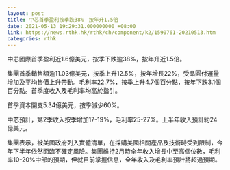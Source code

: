 ```yaml
---
layout: post
title: 中芯首季盈利按季跌38%　按年升1.5倍
date: 2021-05-13 19:29:31.000000000 +08:00
link: https://news.rthk.hk/rthk/ch/component/k2/1590761-20210513.htm
categories: rthk
---
```


中芯國際首季盈利近1.6億美元，按季下跌逾38%，按年升近1.5倍。

集團首季銷售額逾11.03億美元，按季上升12.5%，按年增長22%，受晶圓付運量增加及平均售價上升帶動。毛利率22.7%，按季上升4.7個百分點，按年下跌3.1個百分點。首季度收入及毛利率均高於指引。

首季資本開支5.34億美元，按季減少60%。

中芯預計，第2季收入按季增加17-19%，毛利率25-27%。上半年收入預計約24億美元。

集團表示，被美國政府列入實體清單，在採購美國相關產品及技術時受到限制，今年下半年依然面臨不確定風險。集團維持2月時全年收入增長中至高個位數，毛利率10-20%中部的預期，但就目前掌握信息，全年收入及毛利率預計將超過預期。
